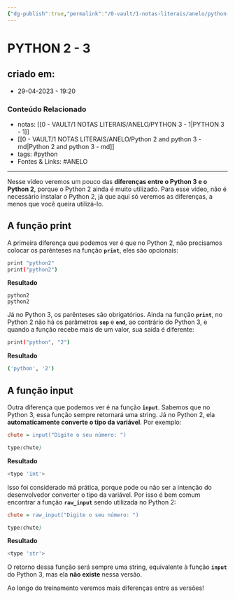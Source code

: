 ```yaml
---
{"dg-publish":true,"permalink":"/0-vault/1-notas-literais/anelo/python-2-3-de-14/","tags":["python","ANELO"],"dgHomeLink":true,"dgShowLocalGraph":true,"dgShowFileTree":true,"dgEnableSearch":true,"noteIcon":""}
---
```


# PYTHON 2 - 3 

## criado em: 
-  29-04-2023 - 19:20

### Conteúdo Relacionado
- notas: [[0 - VAULT/1 NOTAS LITERAIS/ANELO/PYTHON 3 - 1\|PYTHON 3 - 1]]
- [[0 - VAULT/1 NOTAS LITERAIS/ANELO/Python 2 and python 3 - md\|Python 2 and python 3 - md]]
- tags: #python 
- Fontes & Links: #ANELO 

---

Nesse vídeo veremos um pouco das **diferenças entre o Python 3 e o Python 2**, porque o Python 2 ainda é muito utilizado. Para esse vídeo, não é necessário instalar o Python 2, já que aqui só veremos as diferenças, a menos que você queira utilizá-lo.

## A função print

A primeira diferença que podemos ver é que no Python 2, não precisamos colocar os parênteses na função **`print`**, eles são opcionais:

```bash
print "python2"
print("python2")
```

**Resultado**

```undefined
python2
python2
```

Já no Python 3, os parênteses são obrigatórios. Ainda na função **`print`**, no Python 2 não há os parâmetros **`sep`** e **`end`**, ao contrário do Python 3, e quando a função recebe mais de um valor, sua saída é diferente:

```bash
print("python", "2")
```

**Resultado**

```bash
('python', '2')
```

## A função input

Outra diferença que podemos ver é na função **`input`**. Sabemos que no Python 3, essa função sempre retornará uma string. Já no Python 2, ela **automaticamente converte o tipo da variável**. Por exemplo:

```ini
chute = input("Digite o seu número: ")
```

```scss
type(chute)
```

**Resultado**

```bash
<type 'int'>
```

Isso foi considerado má prática, porque pode ou não ser a intenção do desenvolvedor converter o tipo da variável. Por isso é bem comum encontrar a função **`raw_input`** sendo utilizada no Python 2:

```ini
chute = raw_input("Digite o seu número: ")
```

```scss
type(chute)
```

**Resultado**

```bash
<type 'str'>
```

O retorno dessa função será sempre uma string, equivalente à função **`input`** do Python 3, mas ela **não existe** nessa versão.

Ao longo do treinamento veremos mais diferenças entre as versões!